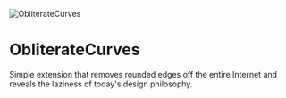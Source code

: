 ![ObliterateCurves](https://raw.githubusercontent.com/arkyonveil/ObliterateCurves/icons/logo_128.png)
# ObliterateCurves
Simple extension that removes rounded edges off the entire Internet and reveals the laziness of today's design philosophy.
